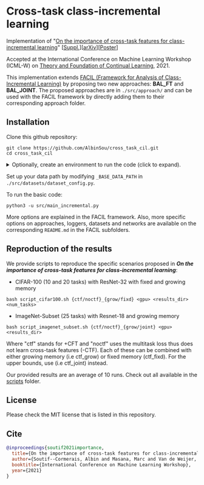 # Cross-task class-incremental learning
Implementation of "[On the importance of cross-task features for class-incremental learning](https://drive.google.com/file/d/1Ygg18cKyTFXjBChung4uHs58w2bHYY_X/view)" 
[[Suppl.](https://drive.google.com/file/d/1npoxgZL43FIq0p4coIqxQ0xITgfAMzE0/view)][[arXiv](https://arxiv.org/abs/2106.11930)][[Poster](./docs/poster_ICML_workshop_2021.pdf)]

Accepted at the International Conference on Machine Learning Workshop (ICML-W) on
[Theory and Foundation of Continual Learning](https://sites.google.com/view/cl-theory-icml2021), 2021.

This implementation extends [FACIL (Framework for Analysis of Class-Incremental Learning)](https://github.com/mmasana/FACIL)
by proposing two new approaches: **BAL_FT** and **BAL_JOINT**. The proposed approaches are in `./src/approach/` and can
be used with the FACIL framework by directly adding them to their corresponding approach folder.

## Installation
Clone this github repository:
```
git clone https://github.com/AlbinSou/cross_task_cil.git
cd cross_task_cil
```

<details>
  <summary>Optionally, create an environment to run the code (click to expand).</summary>

  ### Using a conda environment
  Development environment based on Conda distribution. All dependencies are in `environment.yml` file.

  #### Create env
  To create a new environment check out the repository and type: 
  ```
  conda env create --file environment.yml --name crosstask
  ```
  *Notice:* set the appropriate version of your CUDA driver for `cudatoolkit` in `environment.yml`.

  #### Environment activation/deactivation
  ```
  conda activate crosstask
  conda deactivate
  ```

</details>

Set up your data path by modifying `_BASE_DATA_PATH` in `./src/datasets/dataset_config.py`.

To run the basic code:
```
python3 -u src/main_incremental.py
```
More options are explained in the FACIL framework. Also, more specific options on approaches, loggers, datasets and
networks are available on the corresponding `README.md` in the FACIL subfolders.

## Reproduction of the results
We provide scripts to reproduce the specific scenarios proposed in 
_**On the importance of cross-task features for class-incremental learning**_:

* CIFAR-100 (10 and 20 tasks) with ResNet-32 with fixed and growing memory
```
bash script_cifar100.sh {ctf/noctf}_{grow/fixd} <gpu> <results_dir> <num_tasks>
```

* ImageNet-Subset (25 tasks) with Resnet-18 and growing memory
```
bash script_imagenet_subset.sh {ctf/noctf}_{grow/joint} <gpu> <results_dir>
```

Where "ctf" stands for +CFT and "noctf" uses the multitask loss thus does not learn cross-task features (-CTF). Each of these can be combined with either growing memory (i.e ctf_grow) or fixed memory (ctf_fixd). For the upper bounds, use (i.e ctf_joint) instead.

Our provided results are an average of 10 runs. Check out all available in the [scripts](./scripts) folder.

## License
Please check the MIT license that is listed in this repository.

## Cite
```bibtex
@inproceedings{soutif2021importance,
  title={On the importance of cross-task features for class-incremental learning},
  author={Soutif--Cormerais, Albin and Masana, Marc and Van de Weijer, Joost and Twardowski, Bart{\l}omiej},
  booktitle={International Conference on Machine Learning Workshop},
  year={2021}
}
```
